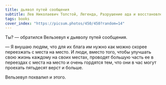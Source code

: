 ```yaml
---
title: дьявол путей сообщения
subtitle: Лев Николаевич Толстой, Легенда, Разрушение ада и восстановление его
tags: books
cover_index: "https://picsum.photos/450/450?random=14"
---
```


Ты? — обратился Вельзевул к дьяволу путей сообщения.

— Я внушаю людям, что для их блага им нужно как можно скорее переезжать с места на место. И люди, вместо того, чтобы улучшать свою жизнь каждому на своих местах, проводят большую часть ее в переездах с места на место и очень гордятся тем, что они в час могут проехать пятьдесят верст и больше.

Вельзевул похвалил и этого.

